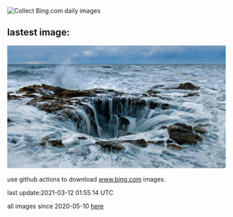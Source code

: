 ![Collect Bing.com daily images](https://github.com/counter2015/bing-daily-images/workflows/Collect%20Bing.com%20daily%20images/badge.svg)
## lastest image:
![](images/CapePerpetua.jpg)

use github actions to download www.bing.com images.

last update:2021-03-12 01:55:14 UTC

all images since 2020-05-10 [here](https://github.com/counter2015/bing-daily-images/tree/master/images) 
